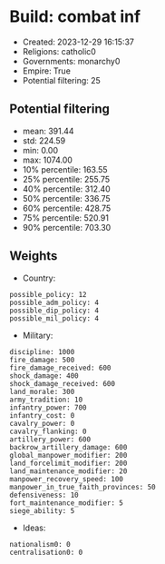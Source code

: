 
# Build: combat inf

- Created: 2023-12-29 16:15:37
- Religions: catholic0
- Governments: monarchy0
- Empire: True
- Potential filtering: 25

## Potential filtering

- mean: 391.44
- std: 224.59
- min: 0.00
- max: 1074.00
- 10% percentile: 163.55
- 25% percentile: 255.75
- 40% percentile: 312.40
- 50% percentile: 336.75
- 60% percentile: 428.75
- 75% percentile: 520.91
- 90% percentile: 703.30

## Weights

- Country: 
```
possible_policy: 12
possible_adm_policy: 4
possible_dip_policy: 4
possible_mil_policy: 4

```
- Military: 
```
discipline: 1000
fire_damage: 500
fire_damage_received: 600
shock_damage: 400
shock_damage_received: 600
land_morale: 300
army_tradition: 10
infantry_power: 700
infantry_cost: 0
cavalry_power: 0
cavalry_flanking: 0
artillery_power: 600
backrow_artillery_damage: 600
global_manpower_modifier: 200
land_forcelimit_modifier: 200
land_maintenance_modifier: 20
manpower_recovery_speed: 100
manpower_in_true_faith_provinces: 50
defensiveness: 10
fort_maintenance_modifier: 5
siege_ability: 5

```
- Ideas: 
```
nationalism0: 0
centralisation0: 0

```
